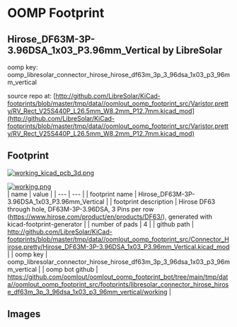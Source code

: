 # OOMP Footprint  
## Hirose_DF63M-3P-3.96DSA_1x03_P3.96mm_Vertical  by LibreSolar  
  
oomp key: oomp_libresolar_connector_hirose_hirose_df63m_3p_3_96dsa_1x03_p3_96mm_vertical  
  
source repo at: [http://github.com/LibreSolar/KiCad-footprints/blob/master/tmp/data//oomlout_oomp_footprint_src/Varistor.pretty/RV_Rect_V25S440P_L26.5mm_W8.2mm_P12.7mm.kicad_mod](http://github.com/LibreSolar/KiCad-footprints/blob/master/tmp/data//oomlout_oomp_footprint_src/Varistor.pretty/RV_Rect_V25S440P_L26.5mm_W8.2mm_P12.7mm.kicad_mod)  
## Footprint  
  
[![working_kicad_pcb_3d.png](working_kicad_pcb_3d_600.png)](working_kicad_pcb_3d.png)  
  
[![working.png](working_600.png)](working.png)  
| name | value | 
| --- | --- | 
| footprint name | Hirose_DF63M-3P-3.96DSA_1x03_P3.96mm_Vertical | 
| footprint description | Hirose DF63 through hole, DF63M-3P-3.96DSA, 3 Pins per row (https://www.hirose.com/product/en/products/DF63/), generated with kicad-footprint-generator | 
| number of pads | 4 | 
| github path | http://github.com/LibreSolar/KiCad-footprints/blob/master/tmp/data//oomlout_oomp_footprint_src/Connector_Hirose.pretty/Hirose_DF63M-3P-3.96DSA_1x03_P3.96mm_Vertical.kicad_mod | 
| oomp key | oomp_libresolar_connector_hirose_hirose_df63m_3p_3_96dsa_1x03_p3_96mm_vertical | 
| oomp bot github | https://github.com/oomlout/oomlout_oomp_footprint_bot/tree/main/tmp/data//oomlout_oomp_footprint_src/footprints/libresolar_connector_hirose_hirose_df63m_3p_3_96dsa_1x03_p3_96mm_vertical/working | 
## Images  

